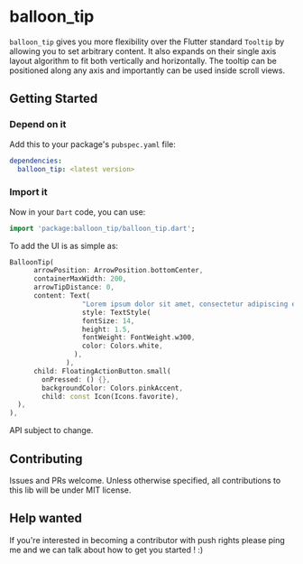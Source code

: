 # balloon_tip

`balloon_tip` gives you more flexibility over the Flutter standard `Tooltip` by allowing you to set arbitrary content. It also expands on their single axis layout algorithm to fit both vertically and horizontally. The tooltip can be positioned along any axis and importantly can be used inside scroll views.

## Getting Started

###  Depend on it
Add this to your package's `pubspec.yaml` file:
```yaml
dependencies:
  balloon_tip: <latest version>
```

### Import it
Now in your `Dart` code, you can use:
```dart
import 'package:balloon_tip/balloon_tip.dart';
```

To add the UI is as simple as: 
```dart
BalloonTip(
      arrowPosition: ArrowPosition.bottomCenter,
      containerMaxWidth: 200,
      arrowTipDistance: 0,
      content: Text(
                  "Lorem ipsum dolor sit amet, consectetur adipiscing elit. Vestibulum vel mauris velit. Maecenas convallis sapien non pharetra viverra. Maecenas tristique purus at aliquam convallis. Nam vestibulum ipsum sem. In scelerisque massa at iaculis tempor.",
                  style: TextStyle(
                  fontSize: 14,
                  height: 1.5,
                  fontWeight: FontWeight.w300,
                  color: Colors.white,
                ),
              ),
      child: FloatingActionButton.small(
        onPressed: () {},
        backgroundColor: Colors.pinkAccent,
        child: const Icon(Icons.favorite),
  ),
),
```

API subject to change.

## Contributing

Issues and PRs welcome. Unless otherwise specified, all contributions to this lib will be under MIT license.

## Help wanted

If you're interested in becoming a contributor with push rights please ping me and we can talk about how to get you started ! :)